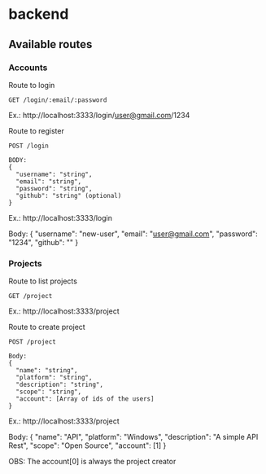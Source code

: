 # backend

## Available routes

### Accounts

Route to login
```
GET /login/:email/:password   
```

Ex.: http://localhost:3333/login/user@gmail.com/1234

Route to register
```
POST /login   

BODY:
{
  "username": "string",
  "email": "string",
  "password": "string",
  "github": "string" (optional)
}
```

Ex.: http://localhost:3333/login

Body: 
{
  "username": "new-user",
  "email": "user@gmail.com",
  "password": "1234",
  "github": ""
}

### Projects

Route to list projects
```
GET /project
```

Ex.: http://localhost:3333/project

Route to create project
```
POST /project

Body:
{
  "name": "string",
  "platform": "string",
  "description": "string",
  "scope": "string",
  "account": [Array of ids of the users]
}
```

Ex.: http://localhost:3333/project

Body:
{
  "name": "API",
  "platform": "Windows",
  "description": "A simple API Rest",
  "scope": "Open Source",
  "account": [1]
}

OBS: The account[0] is always the project creator
